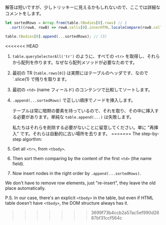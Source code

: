 解答は短いですが、少しトリッキーに見えるかもしれないので、ここでは詳細なコメントをします。

```js
let sortedRows = Array.from(table.tBodies[0].rows) // 1
  .sort((rowA, rowB) => rowA.cells[0].innerHTML.localeCompare(rowB.cells[0].innerHTML));

table.tBodies[0].append(...sortedRows); // (3)
```

<<<<<<< HEAD
1. `table.querySelectorAll('tr')` のように、すべての `<tr>` を取得し、それらから配列を作ります。なぜなら配列メソッドが必要なためです。
2. 最初の TR (`table.rows[0]`) は実際にはテーブルのヘッダです、なので `.slice(1) で残りを取ります。
3. 最初の `<td>` (name フィールド) のコンテンツで比較してソートします。
4. `.append(...sortedRows)` で正しい順序でノードを挿入します。

    テーブルは常に暗黙の<tbody>要素を持っているので、それを取り、その中に挿入する必要があります。単純な `table.append(...)` は失敗します。

    私たちはそれらを削除する必要がないことに留意してください。単に "再挿入" です。それらは自動的に古い場所を去ります。
=======
The step-by-step algorthm:

1. Get all `<tr>`, from `<tbody>`.
2. Then sort them comparing by the content of the first `<td>` (the name field).
3. Now insert nodes in the right order by `.append(...sortedRows)`.

We don't have to remove row elements, just "re-insert", they leave the old place automatically.

P.S. In our case, there's an explicit `<tbody>` in the table, but even if HTML table doesn't have `<tbody>`, the DOM structure always has it.
>>>>>>> 3699f73b4ccb2a57ac5ef990d2687bf31ccf564c
